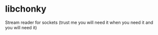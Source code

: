 # libchonky
Stream reader for sockets (trust me you will need it when you need it and you will need it)
